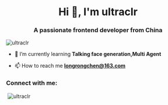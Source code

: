 <h1 align="center">Hi 👋, I'm ultraclr</h1>
<h3 align="center">A passionate frontend developer from China</h3>

<p align="left"> <img src="https://komarev.com/ghpvc/?username=ultraclr&label=Profile%20views&color=0e75b6&style=flat" alt="ultraclr" /> </p>

- 🌱 I’m currently learning **Talking face generation,Multi Agent**

- 📫 How to reach me **longrongchen@163.com**

<h3 align="left">Connect with me:</h3>
<p align="left">
</p>



<p>&nbsp;<img align="center" src="https://github-readme-stats.vercel.app/api?username=ultraclr&show_icons=true&locale=en" alt="ultraclr" /></p>
